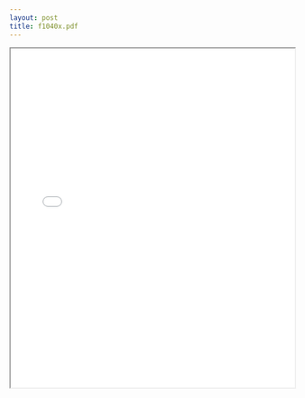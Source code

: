 ```yaml
---
layout: post
title: f1040x.pdf
---
```


<div class="pdf-container">
<iframe src="/ea/assets/pdfs/f1040x.pdf" height="600" width="100%" allowFullScreen="true"></iframe>
</div>

